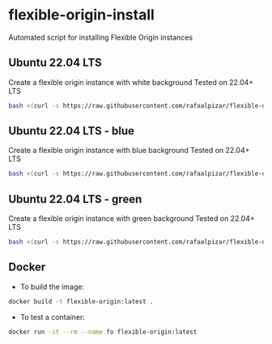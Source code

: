 # flexible-origin-install
Automated script for installing Flexible Origin instances

## Ubuntu 22.04 LTS
Create a flexible origin instance with white background
Tested on 22.04+ LTS

```bash
bash <(curl -s https://raw.githubusercontent.com/rafaalpizar/flexible-origin-install/master/install_ubuntu.sh)
```

## Ubuntu 22.04 LTS - blue
Create a flexible origin instance with blue background
Tested on 22.04+ LTS

```bash
bash <(curl -s https://raw.githubusercontent.com/rafaalpizar/flexible-origin-install/master/install_blue_ubuntu.sh)
```

## Ubuntu 22.04 LTS - green
Create a flexible origin instance with green background
Tested on 22.04+ LTS

```bash
bash <(curl -s https://raw.githubusercontent.com/rafaalpizar/flexible-origin-install/master/install_green_ubuntu.sh)
```

## Docker
- To build the image:
```bash
docker build -t flexible-origin:latest .
```

- To test a container:
```bash
docker run -it --rm --name fo flexible-origin:latest
```

